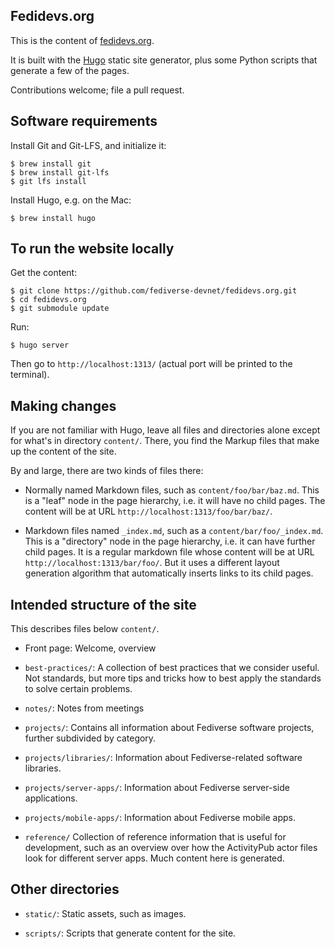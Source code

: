 ## Fedidevs.org

This is the content of [fedidevs.org](https://fedidevs.org/).

It is built with the [Hugo](https://gohugo.io/) static site generator, plus some
Python scripts that generate a few of the pages.

Contributions welcome; file a pull request.

## Software requirements

Install Git and Git-LFS, and initialize it:

```
$ brew install git
$ brew install git-lfs
$ git lfs install
```

Install Hugo, e.g. on the Mac:

```
$ brew install hugo
```

## To run the website locally

Get the content:

```
$ git clone https://github.com/fediverse-devnet/fedidevs.org.git
$ cd fedidevs.org
$ git submodule update
```

Run:

```
$ hugo server
```

Then go to ``http://localhost:1313/`` (actual port will be printed to the terminal).

## Making changes

If you are not familiar with Hugo, leave all files and directories alone except for
what's in directory ``content/``. There, you find the Markup files that make up the
content of the site.

By and large, there are two kinds of files there:

* Normally named Markdown files, such as ``content/foo/bar/baz.md``. This is a "leaf" node
  in the page hierarchy, i.e. it will have no child pages. The content will be at URL
 ``http://localhost:1313/foo/bar/baz/``.

* Markdown files named ``_index.md``, such as a ``content/bar/foo/_index.md``. This is a
  "directory" node in the page hierarchy, i.e. it can have further child pages. It is a
  regular markdown file whose content will be at URL ``http://localhost:1313/bar/foo/``.
  But it uses a different layout generation algorithm that automatically inserts links
  to its child pages.

## Intended structure of the site

This describes files below ``content/``.

* Front page: Welcome, overview

* ``best-practices/``: A collection of best practices that we consider useful. Not standards, but more
  tips and tricks how to best apply the standards to solve certain problems.

* ``notes/``: Notes from meetings

* ``projects/``: Contains all information about Fediverse software projects, further subdivided
  by category.

* ``projects/libraries/``: Information about Fediverse-related software libraries.

* ``projects/server-apps/``: Information about Fediverse server-side applications.

* ``projects/mobile-apps/``: Information about Fediverse mobile apps.

* ``reference/`` Collection of reference information that is useful for development, such as an
  overview over how the ActivityPub actor files look for different server apps.
  Much content here is generated.

## Other directories

* ``static/``: Static assets, such as images.

* ``scripts/``: Scripts that generate content for the site.

